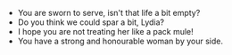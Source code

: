 - You are sworn to serve, isn't that life a bit empty?
- Do you think we could spar a bit, Lydia?
- I hope you are not treating her like a pack mule!
- You have a strong and honourable woman by your side.
